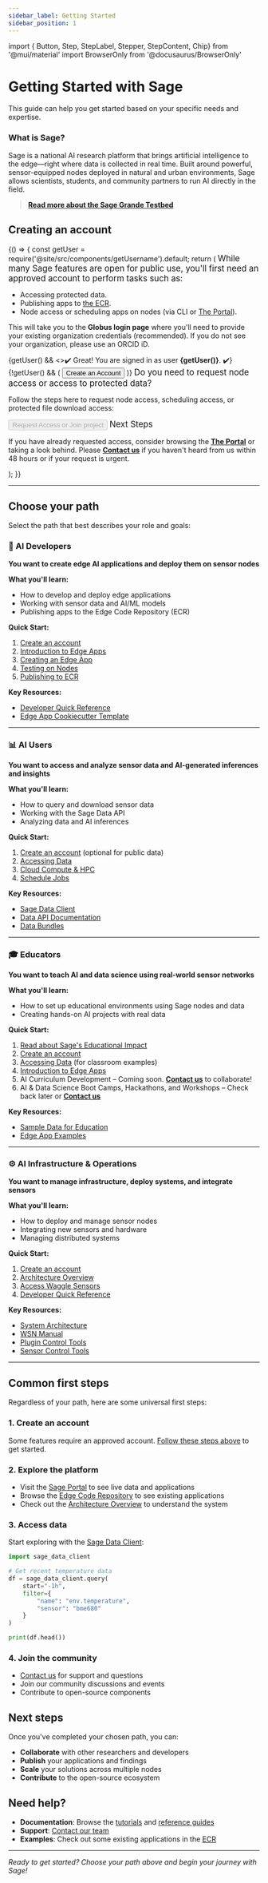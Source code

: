 ```yaml
---
sidebar_label: Getting Started
sidebar_position: 1
---
```


import { Button, Step, StepLabel, Stepper, StepContent, Chip} from '@mui/material'
import BrowserOnly from '@docusaurus/BrowserOnly'

# Getting Started with Sage

This guide can help you get started based on your specific needs and expertise.

### What is Sage?

Sage is a national AI research platform that brings artificial intelligence to the edge—right where data is collected in real time. Built around powerful, sensor-equipped nodes deployed in natural and urban environments, Sage allows scientists, students, and community partners to run AI directly in the field.

> **[Read more about the Sage Grande Testbed](/about)**

## Creating an account

<BrowserOnly>
  {() => {
    const getUser = require('@site/src/components/getUsername').default;
    return (
      <Stepper orientation="vertical" activeStep={getUser() ? 1 : 0}>
        <Step active={!getUser()} expanded={true} check>
          <StepLabel>
            <big>While many Sage features are open for public use, you'll first need an approved account to perform tasks such as:</big>
          </StepLabel>
          <StepContent>
            <ul>
              <li>Accessing protected data.</li>
              <li>Publishing apps to <a href="https://portal.sagecontinuum.org/apps/explore" target="_blank" rel="noopener noreferrer">the ECR</a>.</li>
              <li>Node access or scheduling apps on nodes (via CLI or <a href="https://portal.sagecontinuum.org" target="_blank" rel="noopener noreferrer">The Portal</a>).</li>
            </ul>
            <p>This will take you to the <b>Globus login page</b> where you'll need to provide your existing organization credentials (recommended). If you do not see your organization, please use an ORCID iD.</p>
            {getUser() && <>✔️ Great! You are signed in as user <b>{getUser()}</b>. ✔️</>}
            {!getUser() && (
              <Button href="https://auth.sagecontinuum.org/?callback=https://sagecontinuum.org/docs/getting-started#creating-an-account" variant="contained" sx={{ width: '300px' }}>
                <span className="normal-case text-[#fff]">Create an Account</span>
              </Button>
            )}
          </StepContent>
        </Step>
        <Step active={getUser()} expanded={true}>
          <StepLabel><big>Do you need to request node access or access to protected data?</big></StepLabel>
          <StepContent>
            <p>Follow the steps here to request node access, scheduling access, or protected file download access:</p>
            <Button href="https://portal.sagecontinuum.org/account/access" target="_blank" variant="contained" disabled={!getUser()}>
              <span className="normal-case text-[#fff]">Request Access or Join project</span>
            </Button>
          </StepContent>
        </Step>
        <Step active={getUser()} expanded={getUser()}>
          <StepLabel><big>Next Steps</big></StepLabel>
          <StepContent>
            <p>If you have already requested access, consider browsing the <b><a href="https://portal.sagecontinuum.org" target="_blank" rel="noopener noreferrer">The Portal</a></b> or taking a look behind. Please <b><a href="./contact-us">Contact us</a></b> if you haven't heard from us within 48 hours or if your request is urgent.</p>
          </StepContent>
        </Step>
      </Stepper>
    );
  }}
</BrowserOnly>

---

## Choose your path

Select the path that best describes your role and goals:

### 🤖 AI Developers
**You want to create edge AI applications and deploy them on sensor nodes**

**What you'll learn:**
- How to develop and deploy edge applications
- Working with sensor data and AI/ML models
- Publishing apps to the Edge Code Repository (ECR)

**Quick Start:**
1. [Create an account](#creating-an-account)
2. [Introduction to Edge Apps](./tutorials/edge-apps/intro-to-edge-apps)
3. [Creating an Edge App](./tutorials/edge-apps/creating-an-edge-app)
4. [Testing on Nodes](./tutorials/edge-apps/testing-an-edge-app)
5. [Publishing to ECR](./tutorials/edge-apps/publishing-to-ecr)

**Key Resources:**
- [Developer Quick Reference](./reference-guides/dev-quick-reference)
- [Edge App Cookiecutter Template](https://github.com/waggle-sensor/cookiecutter-sage-app)

---

### 📊 AI Users
**You want to access and analyze sensor data and AI-generated inferences and insights**

**What you'll learn:**
- How to query and download sensor data
- Working with the Sage Data API
- Analyzing data and AI inferences

**Quick Start:**
1. [Create an account](#creating-an-account) (optional for public data)
2. [Accessing Data](./tutorials/accessing-data)
3. [Cloud Compute & HPC](./tutorials/cloud-compute)
4. [Schedule Jobs](./tutorials/schedule-jobs)

**Key Resources:**
- [Sage Data Client](https://pypi.org/project/sage-data-client/)
- [Data API Documentation](https://github.com/waggle-sensor/waggle-beehive-v2/blob/main/docs/querying-measurements.md)
- [Data Bundles](https://web.lcrc.anl.gov/public/waggle/sagedata/SAGE-Data.tar)

---

### 🎓 Educators
**You want to teach AI and data science using real-world sensor networks**

**What you'll learn:**
- How to set up educational environments using Sage nodes and data
- Creating hands-on AI projects with real data


**Quick Start:**
1. [Read about Sage's Educational Impact](/about#educational-and-community-impact)
2. [Create an account](#creating-an-account)
3. [Accessing Data](./tutorials/accessing-data) (for classroom examples)
4. [Introduction to Edge Apps](./tutorials/edge-apps/intro-to-edge-apps)
5. AI Curriculum Development – Coming soon.  **[Contact us](./contact-us)** to collaborate!
6. AI & Data Science Boot Camps, Hackathons, and Workshops – Check back later or **[Contact us](./contact-us)**


**Key Resources:**
- [Sample Data for Education](./tutorials/accessing-data#data-bundles)
- [Edge App Examples](https://portal.sagecontinuum.org/apps/)

---

### ⚙️ AI Infrastructure & Operations
**You want to manage infrastructure, deploy systems, and integrate sensors**

**What you'll learn:**
- How to deploy and manage sensor nodes
- Integrating new sensors and hardware
- Managing distributed systems

**Quick Start:**
1. [Create an account](#creating-an-account)
2. [Architecture Overview](./about/architecture)
3. [Access Waggle Sensors](./tutorials/access-waggle-sensors)
4. [Developer Quick Reference](./category/reference-guides)

**Key Resources:**
- [System Architecture](./about/architecture)
- [WSN Manual](./installation-manuals/wsn-manual)
- [Plugin Control Tools](./reference-guides/pluginctl)
- [Sensor Control Tools](./reference-guides/sesctl)

---

## Common first steps

Regardless of your path, here are some universal first steps:

### 1. Create an account
Some features require an approved account. [Follow these steps above](#creating-an-account) to get started.

### 2. Explore the platform
- Visit the [Sage Portal](https://portal.sagecontinuum.org) to see live data and applications
- Browse the [Edge Code Repository](https://portal.sagecontinuum.org/apps/) to see existing applications
- Check out the [Architecture Overview](./about/architecture) to understand the system

### 3. Access data
Start exploring with the [Sage Data Client](https://pypi.org/project/sage-data-client/):

```python
import sage_data_client

# Get recent temperature data
df = sage_data_client.query(
    start="-1h",
    filter={
        "name": "env.temperature",
        "sensor": "bme680"
    }
)

print(df.head())
```

### 4. Join the community
- [Contact us](./contact-us) for support and questions
- Join our community discussions and events
- Contribute to open-source components

## Next steps

Once you've completed your chosen path, you can:

- **Collaborate** with other researchers and developers
- **Publish** your applications and findings
- **Scale** your solutions across multiple nodes
- **Contribute** to the open-source ecosystem

## Need help?

- **Documentation**: Browse the [tutorials](./category/tutorials) and [reference guides](./category/reference-guides/)
- **Support**: [Contact our team](./contact-us)
- **Examples**: Check out some existing applications in the [ECR](https://portal.sagecontinuum.org/apps/)

---

*Ready to get started? Choose your path above and begin your journey with Sage!*